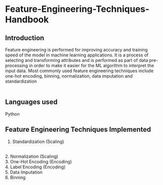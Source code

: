 # Feature-Engineering-Techniques-Handbook
## Introduction
Feature engineering is performed for improving accuracy and training speed of the model in machine learning applications. It is a process of selecting and transforming attributes and is performed as part of data pre-processing in order to make it easier for the ML algorithm to interpret the input data. Most commonly used feature engineering techniques include one-hot encoding, binning, normalization, data imputation and standardization
<br />
<br />
## Languages used
Python
<br />
## Feature Engineering Techniques Implemented
1. Standardization (Scaling)
<br />
2. Normalization (Scaling)
<br />
3. One-Hot Encoding (Encoding)
<br />
4. Label Encoding (Encoding)
<br />
5. Data Imputation
<br />
6. Binning
